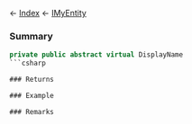 ← [Index](Api-Index) ← [IMyEntity](VRage.Game.ModAPI.Ingame.IMyEntity)

### Summary

```csharp
private public abstract virtual DisplayName
```csharp

### Returns

### Example

### Remarks

